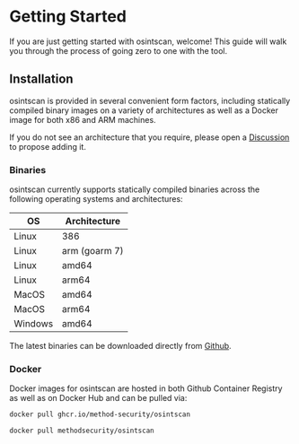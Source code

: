 # Getting Started

If you are just getting started with osintscan, welcome! This guide will walk you through the process of going zero to one with the tool.

## Installation

osintscan is provided in several convenient form factors, including statically compiled binary images on a variety of architectures as well as a Docker image for both x86 and ARM machines.

If you do not see an architecture that you require, please open a [Discussion](https://method-security.github.io/community/contribute/discussions.html) to propose adding it.

### Binaries

osintscan currently supports statically compiled binaries across the following operating systems and architectures:

| OS      | Architecture  |
| ------- | ------------- |
| Linux   | 386           |
| Linux   | arm (goarm 7) |
| Linux   | amd64         |
| Linux   | arm64         |
| MacOS   | amd64         |
| MacOS   | arm64         |
| Windows | amd64         |

The latest binaries can be downloaded directly from [Github](https://github.com/Method-Security/osintscan/releases/latest).

### Docker

Docker images for osintscan are hosted in both Github Container Registry as well as on Docker Hub and can be pulled via:

```bash
docker pull ghcr.io/method-security/osintscan
```

```bash
docker pull methodsecurity/osintscan
```
